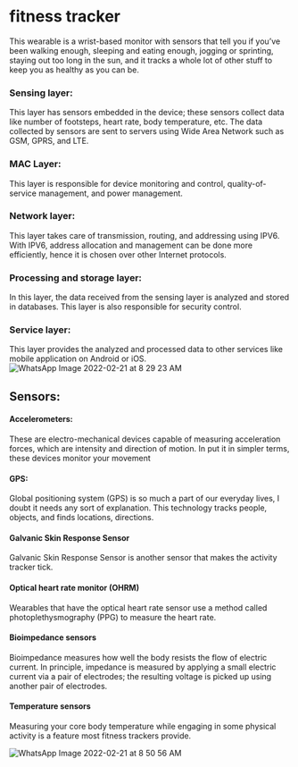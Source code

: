 # fitness tracker 
This wearable is a wrist-based monitor with sensors that tell you if you’ve been walking enough, sleeping and eating enough, jogging or sprinting, staying out too long in the sun, and it tracks a whole lot of other stuff to keep you as healthy as you can be.
### Sensing layer: 
This layer has sensors embedded in the device; these sensors collect data like number of footsteps, heart rate, body temperature, etc. The data collected by sensors are sent to servers using Wide Area Network such as GSM, GPRS, and LTE.
### MAC Layer: 
This layer is responsible for device monitoring and control, quality-of-service management, and power management.
### Network layer: 
This layer takes care of transmission, routing, and addressing using IPV6. With IPV6, address allocation and management can be done more efficiently, hence it is chosen over other Internet protocols.
### Processing and storage layer: 
In this layer, the data received from the sensing layer is analyzed and stored in databases. This layer is also responsible for security control.
### Service layer: 
This layer provides the analyzed and processed data to other services like mobile application on Android or iOS.
![WhatsApp Image 2022-02-21 at 8 29 23 AM](https://user-images.githubusercontent.com/98872154/154883986-2f3431a2-12da-4916-9f18-ac8b7efc17ad.jpeg)

## Sensors:
#### Accelerometers:
These are electro-mechanical devices capable of measuring acceleration forces, which are intensity and direction of motion. In put it in simpler terms, these devices monitor your movement
#### GPS:
Global positioning system (GPS) is so much a part of our everyday lives, I doubt it needs any sort of explanation. This technology tracks people, objects, and finds locations, directions.
#### Galvanic Skin Response Sensor
Galvanic Skin Response Sensor is another sensor that makes the activity tracker tick.
#### Optical heart rate monitor (OHRM)
Wearables that have the optical heart rate sensor use a method called photoplethysmography (PPG) to measure the heart rate.
#### Bioimpedance sensors
Bioimpedance measures how well the body resists the flow of electric current. In principle, impedance is measured by applying a small electric current via a pair of electrodes; the resulting voltage is picked up using another pair of electrodes.
#### Temperature sensors
Measuring your core body temperature while engaging in some physical activity is a feature most fitness trackers provide.

![WhatsApp Image 2022-02-21 at 8 50 56 AM](https://user-images.githubusercontent.com/98872154/154883962-38cece95-16f8-4427-8b0e-c130f9863a84.jpeg)
